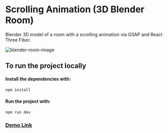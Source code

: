 # Scrolling Animation (3D Blender Room)

Blender 3D model of a room with a scrolling animation via GSAP and React Three Fiber.

![blender-room-image](https://i.postimg.cc/MX2HPbkk/Screenshot-1.jpg)

## To run the project locally

#### Install the dependencies with: 
```bash 
npm install
```

#### Run the project with: 
```bash 
npm run dev
```

### [Demo Link](https://blender-room.vercel.app/)


